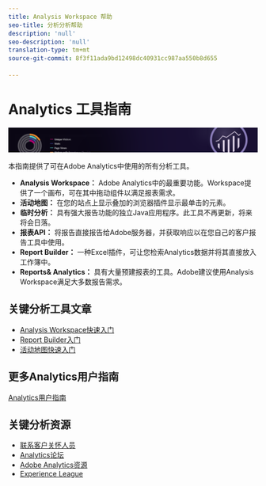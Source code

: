 ```yaml
---
title: Analysis Workspace 帮助
seo-title: 分析分析帮助
description: 'null'
seo-description: 'null'
translation-type: tm+mt
source-git-commit: 8f3f11ada9bd12498dc40931cc987aa550b8d655

---
```



# Analytics 工具指南

![横幅](../../assets/doc_banner_analyze.png)

本指南提供了可在Adobe Analytics中使用的所有分析工具。

* **Analysis Workspace：** Adobe Analytics中的最重要功能。Workspace提供了一个画布，可在其中拖动组件以满足报表需求。
* **活动地图：** 在您的站点上显示叠加的浏览器插件显示最单击的元素。
* **临时分析：** 具有强大报告功能的独立Java应用程序。此工具不再更新，将来将会日落。
* **报表API：** 将报告直接报告给Adobe服务器，并获取响应以在您自己的客户报告工具中使用。
* **Report Builder：** 一种Excel插件，可让您检索Analytics数据并将其直接放入工作簿中。
* **Reports&amp; Analytics：** 具有大量预建报表的工具。Adobe建议使用Analysis Workspace满足大多数报告需求。

## 关键分析工具文章

* [Analysis Workspace快速入门](analysis-workspace/home.md)
* [Report Builder入门](report-builder/home.md)
* [活动地图快速入门](activity-map/activity-map.md)

## 更多Analytics用户指南

[Analytics用户指南](/help/landing/home.md)

## 关键分析资源

* [联系客户关怀人员](https://helpx.adobe.com/contact/enterprise-support.ec.html)
* [Analytics论坛](https://forums.adobe.com/community/experience-cloud/analytics-cloud/analytics)
* [Adobe Analytics资源](https://forums.adobe.com/message/10660755)
* [Experience League](https://landing.adobe.com/experience-league/)
